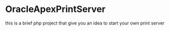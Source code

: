 # OracleApexPrintServer
this is a brief php project that give you an idea to start your own print server
